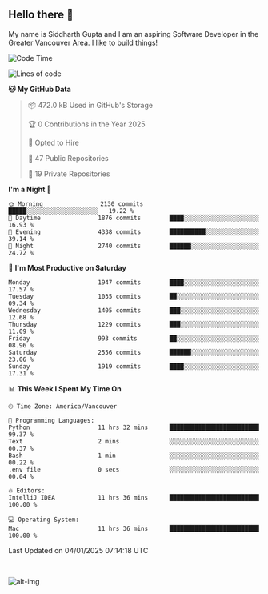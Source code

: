 ## Hello there :wave:

My name is Siddharth Gupta and I am an aspiring Software Developer in the Greater Vancouver Area. I like to build things!

<!-- ![gif](https://github.com/siddg97/siddg97/blob/master/dino.gif) -->

<!--START_SECTION:waka-->
![Code Time](http://img.shields.io/badge/Code%20Time-2%2C021%20hrs%2053%20mins-blue)

![Lines of code](https://img.shields.io/badge/From%20Hello%20World%20I%27ve%20Written-15.7%20million%20lines%20of%20code-blue)

**🐱 My GitHub Data** 

> 📦 472.0 kB Used in GitHub's Storage 
 > 
> 🏆 0 Contributions in the Year 2025
 > 
> 💼 Opted to Hire
 > 
> 📜 47 Public Repositories 
 > 
> 🔑 19 Private Repositories 
 > 
**I'm a Night 🦉** 

```text
🌞 Morning                2130 commits        █████░░░░░░░░░░░░░░░░░░░░   19.22 % 
🌆 Daytime                1876 commits        ████░░░░░░░░░░░░░░░░░░░░░   16.93 % 
🌃 Evening                4338 commits        ██████████░░░░░░░░░░░░░░░   39.14 % 
🌙 Night                  2740 commits        ██████░░░░░░░░░░░░░░░░░░░   24.72 % 
```
📅 **I'm Most Productive on Saturday** 

```text
Monday                   1947 commits        ████░░░░░░░░░░░░░░░░░░░░░   17.57 % 
Tuesday                  1035 commits        ██░░░░░░░░░░░░░░░░░░░░░░░   09.34 % 
Wednesday                1405 commits        ███░░░░░░░░░░░░░░░░░░░░░░   12.68 % 
Thursday                 1229 commits        ███░░░░░░░░░░░░░░░░░░░░░░   11.09 % 
Friday                   993 commits         ██░░░░░░░░░░░░░░░░░░░░░░░   08.96 % 
Saturday                 2556 commits        ██████░░░░░░░░░░░░░░░░░░░   23.06 % 
Sunday                   1919 commits        ████░░░░░░░░░░░░░░░░░░░░░   17.31 % 
```


📊 **This Week I Spent My Time On** 

```text
🕑︎ Time Zone: America/Vancouver

💬 Programming Languages: 
Python                   11 hrs 32 mins      █████████████████████████   99.37 % 
Text                     2 mins              ░░░░░░░░░░░░░░░░░░░░░░░░░   00.37 % 
Bash                     1 min               ░░░░░░░░░░░░░░░░░░░░░░░░░   00.22 % 
.env file                0 secs              ░░░░░░░░░░░░░░░░░░░░░░░░░   00.04 % 

🔥 Editors: 
IntelliJ IDEA            11 hrs 36 mins      █████████████████████████   100.00 % 

💻 Operating System: 
Mac                      11 hrs 36 mins      █████████████████████████   100.00 % 
```


 Last Updated on 04/01/2025 07:14:18 UTC
<!--END_SECTION:waka-->

<br>

![alt-img](https://github-readme-stats.vercel.app/api?username=siddg97&count_private=true&theme=nightowl&show_icons=true)

